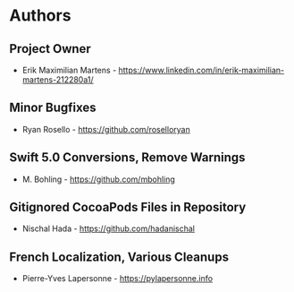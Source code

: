# Authors 

## Project Owner 

* Erik Maximilian Martens - https://www.linkedin.com/in/erik-maximilian-martens-212280a1/ 

## Minor Bugfixes 

* Ryan Rosello - https://github.com/roselloryan 

## Swift 5.0 Conversions, Remove Warnings 

* M. Bohling - https://github.com/mbohling 

## Gitignored CocoaPods Files in Repository 

* Nischal Hada - https://github.com/hadanischal 

## French Localization, Various Cleanups 

* Pierre-Yves Lapersonne - https://pylapersonne.info 

